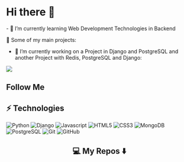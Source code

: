 <h1>Hi there 👋</h1>

<p>- 🌱 I’m currently learning Web Development Technologies in Backend </p>

<p>🚀 Some of my main projects:</p>

- 🔭 I’m currently working on a Project in Django and PostgreSQL and another Project with Redis, PostgreSQL and Django:

<a href="https://github.com/Atiche/UPIT">
  <img align="center" src="https://github-readme-stats.vercel.app/api/pin/?username=Atiche&repo=UPIT&theme=buefy" />
</a>

<h2>Follow Me</h2>

<a href = "https://github.com/Atiche"></a>

<h2>⚡ Technologies</h2>

![Python](https://img.shields.io/badge/-Python-white?style=flat-square&logo=python)
![Django](https://img.shields.io/badge/-Django-blue?style=flat-square&logo=django)
![Javascript](https://img.shields.io/badge/-javascript-orange?style=flat-square&logo=javascript)
![HTML5](https://img.shields.io/badge/-HTML5-E34F26?style=flat-square&logo=html5&logoColor=white)
![CSS3](https://img.shields.io/badge/-CSS3-1572B6?style=flat-square&logo=css3)
![MongoDB](https://img.shields.io/badge/-MongoDB-black?style=flat-square&logo=mongodb)
![PostgreSQL](https://img.shields.io/badge/-Postgre%20SQL-AFEEEE?style=flat-square&logo=postgresql)
![Git](https://img.shields.io/badge/-Git-black?style=flat-square&logo=git)
![GitHub](https://img.shields.io/badge/-GitHub-181717?style=flat-square&logo=github)

<h2  align="center">💻 My Repos ⬇️ </h2>
